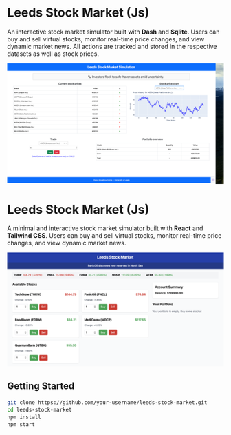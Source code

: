 # Leeds Stock Market (Js)

An interactive stock market simulator built with **Dash** and **Sqlite**. Users can buy and sell virtual stocks, monitor real-time price changes, and view dynamic market news. All actions are tracked and stored in the respective datasets as well as stock prices.

![Leeds Stock Market Screenshot](Dash.png)



# Leeds Stock Market (Js)

A minimal and interactive stock market simulator built with **React** and **Tailwind CSS**. Users can buy and sell virtual stocks, monitor real-time price changes, and view dynamic market news.

![Leeds Stock Market Screenshot](StockMarket.png)

## Getting Started

```bash
git clone https://github.com/your-username/leeds-stock-market.git
cd leeds-stock-market
npm install
npm start
